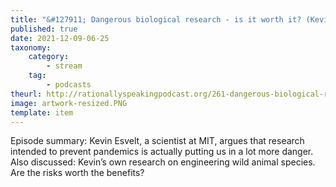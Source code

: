 ```yaml
---
title: "&#127911; Dangerous biological research - is it worth it? (Kevin Esvelt)"
published: true
date: 2021-12-09-06-25
taxonomy:
    category:
        - stream
    tag:
        - podcasts
theurl: http://rationallyspeakingpodcast.org/261-dangerous-biological-research-is-it-worth-it-kevin-esvelt/
image: artwork-resized.PNG
template: item
---
```


Episode summary: Kevin Esvelt, a scientist at MIT, argues that research intended to prevent pandemics is actually putting us in a lot more danger. Also discussed: Kevin&rsquo;s own research on engineering wild animal species. Are the risks worth the benefits?
